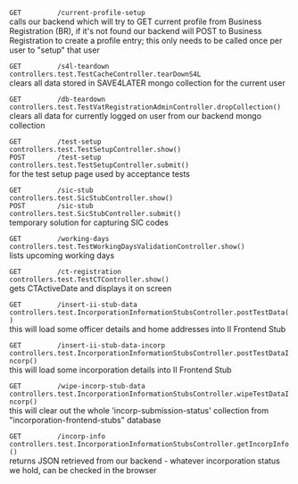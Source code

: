 `GET         /current-profile-setup`  
calls our backend which will try to GET current profile from Business Registration (BR), if it's not found our backend will POST to Business Registration to create a profile entry; this only needs to be called once per user to "setup" that user

`GET         /s4l-teardown                controllers.test.TestCacheController.tearDownS4L`  
clears all data stored in SAVE4LATER mongo collection for the current user

`GET         /db-teardown                 controllers.test.TestVatRegistrationAdminController.dropCollection()`  
clears all data for currently logged on user from our backend mongo collection

`GET         /test-setup                  controllers.test.TestSetupController.show()`  
`POST        /test-setup                  controllers.test.TestSetupController.submit()`  
for the test setup page used by acceptance tests

`GET         /sic-stub                    controllers.test.SicStubController.show()`  
`POST        /sic-stub                    controllers.test.SicStubController.submit()`  
temporary solution for capturing SIC codes

`GET         /working-days                controllers.test.TestWorkingDaysValidationController.show()`  
lists upcoming working days

`GET         /ct-registration             controllers.test.TestCTController.show()`  
gets CTActiveDate and displays it on screen

`GET         /insert-ii-stub-data         controllers.test.IncorporationInformationStubsController.postTestData()`  
this will load some officer details and home addresses into II Frontend Stub

`GET         /insert-ii-stub-data-incorp  controllers.test.IncorporationInformationStubsController.postTestDataIncorp()`  
this will load some incorporation details into II Frontend Stub

`GET         /wipe-incorp-stub-data       controllers.test.IncorporationInformationStubsController.wipeTestDataIncorp()`  
this will clear out the whole 'incorp-submission-status' collection from "incorporation-frontend-stubs" database

`GET         /incorp-info                 controllers.test.IncorporationInformationStubsController.getIncorpInfo()`  
returns JSON retrieved from our backend - whatever incorporation status we hold, can be checked in the browser

